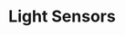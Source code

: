 ---
layout: default
title: Light Sensors
course: workshop

slides:

  - class: title-slide

    content: |

      ![Gather Workshops Logo]([[BASE_URL]]/theme/assets/images/gw_logo.png)

      # Using Sensors
      

    notes: |

      In this chapter you're going to learn how to use light sensors so your robot doesnt go into a dark room.

      By the end of the workshop you will have programmed your robot to use a light sensor. 

    
##########


  - content: |


      ## Loop Control
      ![Loops ](assets/images/sensor1.jpg){: height="250" width="400"}
      Do you remember if/else/forever loops?
      We will need them for this chapter! 
    notes: |

      Quick recap on if/else/forever statements. Any questions?  

    


##########


  - content: |

      

      ## Operators
      ![Operators](assets/images/operators.jpg){: height="300" width="450"}
      Do you remember operators?
      They are used to perform comparisons. Eg: 4 < 5

    notes: |
      Give them other examples how operators can be used.

    


##########

  - content: |

      ## Reading Temperature 

      ![Example](assets/images/sensor3.jpg){: height="250" width="400"}
      What will happen in this program?
      You will use a similar statement to this in the next challenge. 
    notes: |

      Explain how operators are used in if/else statements, and how you can compare numbers to number 
      returned by different functions. Explain how you would program the temperature sensor. If you've used a temperature
      sensor in your if statement, your program will go and check what the sensor is equal to, eg 20.
      the temperature variable will be equal to 20, therefore you can compare this number to the other operator and make a decision.

    

##########

  - content: |

      ## Challenge 

      Program the robot to use a light sensor.
      If it drives into a room and it is dark, reverse out of the room.
      If room is light keep driving forwards. 
    notes: |

      0 darkest, 999 lightest
      You may use notes from previous slides.

    

##########


  - content: |

      ![Thumbs Up!]([[BASE_URL]]/theme/assets/images/thumbs-up.svg){: height="200"}

      ## Using Sensors: Completed
      Now lets move on to the next chapter.
      [Take me to the next chapter!](remote.html)

    notes: |

      :)


---